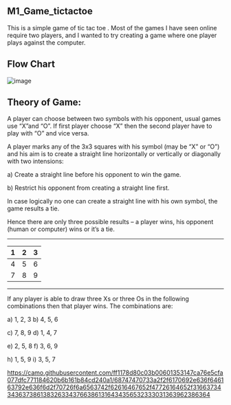 ## M1_Game_tictactoe
This is a simple game of tic tac toe . Most of the games I have seen online require two players, and I wanted to try creating a game where one player plays against the computer.

## Flow Chart
![image](https://user-images.githubusercontent.com/67543660/142911477-f821cb9f-6c15-4ee7-8871-14f96b7b14b6.png)

## Theory of Game:

A player can choose between two symbols with his opponent, usual games
use “X”and “O”. If first player choose “X” then the second player have to
play with “O” and vice versa.


A player marks any of the 3x3 squares with his symbol (may be “X” or “O”)
and his aim is to create a straight line horizontally or vertically or diagonally
with two intensions:

a) Create a straight line before his opponent to win the game.

b) Restrict his opponent from creating a straight line first.

In case logically no one can create a straight line with his own symbol, the
game results a tie.

Hence there are only three possible results – a player wins, his opponent
(human or computer) wins or it’s a tie. 


*****************************
| 1 | 2 | 3 |
| --- | --- | --- |
| 4 | 5 | 6
| 7 | 8 | 9 |


*********************************************************

If any player is able to draw three Xs or three Os in the following
combinations then that player wins. The combinations are:
 
 a) 1, 2, 3          b) 4, 5, 6
 
 c) 7, 8, 9          d) 1, 4, 7
 
 e) 2, 5, 8          f) 3, 6, 9
 
 h) 1, 5, 9          i) 3, 5, 7 




https://camo.githubusercontent.com/ff1178d80c03b00601353147ca76e5cfa077dfc771184620b6b161b84cd240a1/68747470733a2f2f6170692e636f646163792e636f6d2f70726f6a6563742f62616467652f47726164652f3166373434363738613832633437663861316434356532333031363962386364
